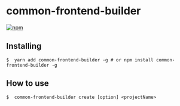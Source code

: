 
# common-frontend-builder

[![npm](https://badge.fury.io/js/common-frontend-builder.svg)](http://badge.fury.io/js/common-frontend-builder)

## Installing

```shell
$  yarn add common-frontend-builder -g # or npm install common-frontend-builder -g
```

## How to use
```shell
$  common-frontend-builder create [option] <projectName>
```


